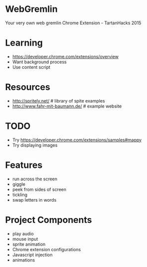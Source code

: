 # WebGremlin
Your very own web gremlin Chrome Extension - TartanHacks 2015

# Learning
- https://developer.chrome.com/extensions/overview
- Want background process
- Use content script

# Resources
- http://spritely.net/            # library of spite examples
- http://www.fahr-mit-baumann.de/ # example website

# TODO
- Try https://developer.chrome.com/extensions/samples#mappy
- Try displaying images

# Features
- run across the screen
- giggle
- peek from sides of screen
- tickling
- swap letters in words

# Project Components
- play audio
- mouse input
- sprite animation
- Chrome extension configurations
- Javascript injection
- animations